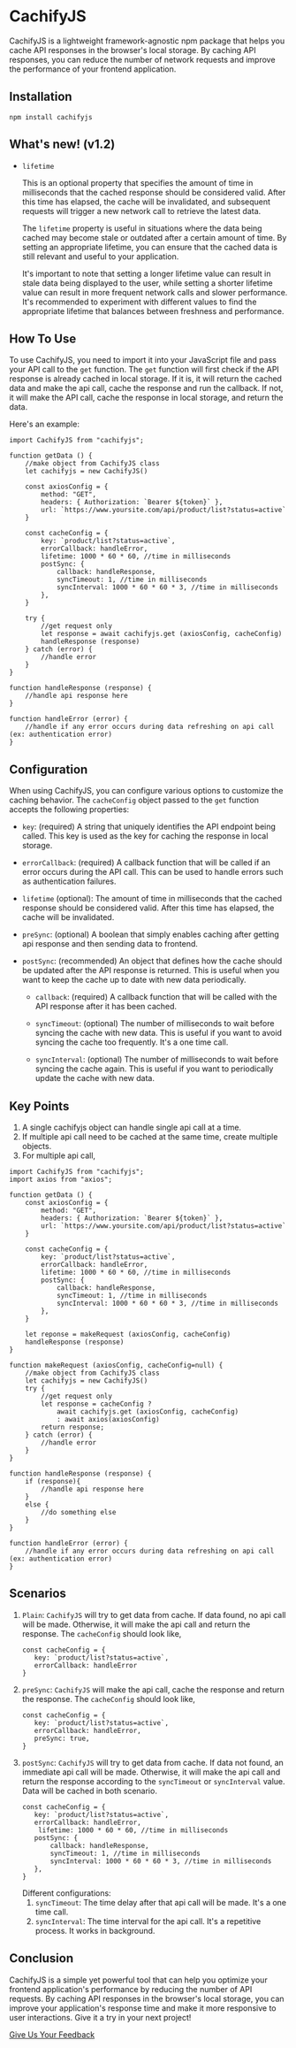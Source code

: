 # CachifyJS

CachifyJS is a lightweight framework-agnostic npm package that helps you cache API responses in the browser's local storage.
By caching API responses, you can reduce the number of network requests and improve the
performance of your frontend application.

## Installation

```
npm install cachifyjs
```

## What's new! (v1.2)
- `lifetime`

  This is an optional property that specifies the amount of time in milliseconds that the cached response should be considered valid. After this time has elapsed, the cache will be invalidated, and
  subsequent requests will trigger a new network call to retrieve the latest data.

  The `lifetime` property is useful in situations where the data being cached may become stale or outdated after
  a certain amount of time. By setting an appropriate lifetime, you can ensure that the cached data is still relevant and useful to your application.

  It's important to note that setting a longer lifetime value can result in stale data being displayed to the user, while setting a shorter lifetime value can result in more frequent network calls
  and slower performance. It's recommended to experiment with different values to find the appropriate lifetime that balances between freshness and performance.


## How To Use
To use CachifyJS, you need to import it into your JavaScript file and pass your API call to the `get` function.
The `get` function will first check if the API response is already cached in local storage. If it is, it will
return the cached data and make the api call, cache the response and run the callback. If not, it will make
the API call, cache the response in local storage, and return the data.

Here's an example:
```
import CachifyJS from "cachifyjs";

function getData () {
    //make object from CachifyJS class
    let cachifyjs = new CachifyJS()

    const axiosConfig = {
        method: "GET",
        headers: { Authorization: `Bearer ${token}` },
        url: `https://www.yoursite.com/api/product/list?status=active`
    }

    const cacheConfig = {
        key: `product/list?status=active`,
        errorCallback: handleError,
        lifetime: 1000 * 60 * 60, //time in milliseconds
        postSync: {
            callback: handleResponse,
            syncTimeout: 1, //time in milliseconds
            syncInterval: 1000 * 60 * 60 * 3, //time in milliseconds
        },
    }
    
    try {
        //get request only
        let response = await cachifyjs.get (axiosConfig, cacheConfig)
        handleResponse (response)
    } catch (error) {
        //handle error
    }
}

function handleResponse (response) {
    //handle api response here
}

function handleError (error) {
    //handle if any error occurs during data refreshing on api call (ex: authentication error)
}
```

## Configuration
When using CachifyJS, you can configure various options to customize the caching behavior. The `cacheConfig` object passed to the `get` function accepts the following properties:

- `key`: (required) A string that uniquely identifies the API endpoint being called. This key is used as the key for caching the response in local storage.

- `errorCallback`: (required) A callback function that will be called if an error occurs during the API call. This can be used to handle errors such as authentication failures.

- `lifetime` (optional): The amount of time in milliseconds that the cached response should be considered valid. After this time has elapsed, the cache will be invalidated.

- `preSync`: (optional) A boolean that simply enables caching after getting api response and then sending data to frontend.

- `postSync`: (recommended) An object that defines how the cache should be updated after the API response is returned. This is useful when you want to keep the cache up to date with new data periodically.

  - `callback`: (required) A callback function that will be called with the API response after it has been cached.

  - `syncTimeout`: (optional) The number of milliseconds to wait before syncing the cache with new data. This is useful if you want to avoid syncing the cache too frequently.
                    It's a one time call.

  - `syncInterval`: (optional) The number of milliseconds to wait before syncing the cache again. This is useful if you want to periodically update the cache with new data.

## Key Points
1. A single cachifyjs object can handle single api call at a time.
2. If multiple api call need to be cached at the same time, create multiple objects.
3. For multiple api call,
```
import CachifyJS from "cachifyjs";
import axios from "axios";

function getData () {
    const axiosConfig = {
        method: "GET",
        headers: { Authorization: `Bearer ${token}` },
        url: `https://www.yoursite.com/api/product/list?status=active`
    }

    const cacheConfig = {
        key: `product/list?status=active`,
        errorCallback: handleError,
        lifetime: 1000 * 60 * 60, //time in milliseconds
        postSync: {
            callback: handleResponse,
            syncTimeout: 1, //time in milliseconds
            syncInterval: 1000 * 60 * 60 * 3, //time in milliseconds
        },
    }
    
    let reponse = makeRequest (axiosConfig, cacheConfig)
    handleResponse (response)
}

function makeRequest (axiosConfig, cacheConfig=null) {
    //make object from CachifyJS class
    let cachifyjs = new CachifyJS()
    try {
        //get request only
        let response = cacheConfig ? 
            await cachifyjs.get (axiosConfig, cacheConfig)
            : await axios(axiosConfig)
        return response;
    } catch (error) {
        //handle error
    }
}

function handleResponse (response) {
    if (response){
        //handle api response here
    }
    else {
        //do something else
    }
}

function handleError (error) {
    //handle if any error occurs during data refreshing on api call (ex: authentication error)
}
```

## Scenarios

1. `Plain`: `CachifyJS` will try to get data from cache. If data found, no api call will be made. Otherwise,
    it will make the api call and return the response. The `cacheConfig` should look like,
    ```
    const cacheConfig = {
       key: `product/list?status=active`,
       errorCallback: handleError
    }
    ```
2. `preSync`: `CachifyJS` will make the api call, cache the response and return the response. 
    The `cacheConfig` should look like,
    ```
    const cacheConfig = {
       key: `product/list?status=active`,
       errorCallback: handleError,
       preSync: true,
    }
    ```
3. `postSync`: `CachifyJS` will try to get data from cache. If data not found, an immediate api call will be made. Otherwise,
it will make the api call and return the response according to the `syncTimeout` or `syncInterval` value. Data will be cached 
in both scenario.
    ```
    const cacheConfig = {
       key: `product/list?status=active`,
       errorCallback: handleError,
        lifetime: 1000 * 60 * 60, //time in milliseconds
       postSync: {
           callback: handleResponse,
           syncTimeout: 1, //time in milliseconds
           syncInterval: 1000 * 60 * 60 * 3, //time in milliseconds
       },
    }
    ```
   Different configurations:
   1. `syncTimeout`: The time delay after that api call will be made. It's a one time call.
   2. `syncInterval`: The time interval for the api call. It's a repetitive process. It works in background.

## Conclusion
CachifyJS is a simple yet powerful tool that can help you optimize your frontend application's performance 
by reducing the number of API requests. By caching API responses in the browser's local storage,
you can improve your application's response time and make it more responsive to user interactions.
Give it a try in your next project!

<a href="mailto:mdali2016.227@gmail.com?subject=Feedback about cachifyjs" target="_blank">Give Us Your Feedback</a>